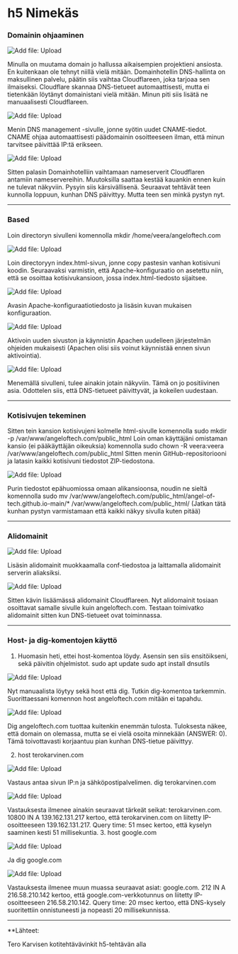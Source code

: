 # h5 Nimekäs

### Domainin ohjaaminen

![Add file: Upload](e1.png)
 
Minulla on muutama domain jo hallussa aikaisempien projektieni ansiosta. En kuitenkaan ole tehnyt niillä vielä mitään. Domainhotellin DNS-hallinta on maksullinen palvelu, päätin siis vaihtaa Cloudflareen, joka tarjoaa sen ilmaiseksi.
Cloudflare skannaa DNS-tietueet automaattisesti, mutta ei tietenkään löytänyt domainistani vielä mitään. Minun piti siis lisätä ne manuaalisesti Cloudflareen.

![Add file: Upload](e2.png)
 
Menin DNS management -sivulle, jonne syötin uudet CNAME-tiedot. CNAME ohjaa automaattisesti päädomainin osoitteeseen ilman, että minun tarvitsee päivittää IP:tä erikseen.

![Add file: Upload](e3.png)

Sitten palasin Domainhotelliin vaihtamaan nameserverit Cloudflaren antamiin nameservereihin. Muutoksilla saattaa kestää kauankin ennen kuin ne tulevat näkyviin. Pysyin siis kärsivällisenä. 
Seuraavat tehtävät teen kunnolla loppuun, kunhan DNS päivittyy. Mutta teen sen minkä pystyn nyt.

---

### Based
Loin directoryn sivulleni komennolla mkdir /home/veera/angeloftech.com

![Add file: Upload](e4.png)

Loin directoryyn index.html-sivun, jonne copy pastesin vanhan kotisivuni koodin. 
Seuraavaksi varmistin, että Apache-konfiguraatio on asetettu niin, että se osoittaa kotisivukansioon, jossa index.html-tiedosto sijaitsee.  

![Add file: Upload](e5.png)
 
Avasin Apache-konfiguraatiotiedosto ja lisäsin kuvan mukaisen konfiguraation. 

![Add file: Upload](e6.png)
 
Aktivoin uuden sivuston ja käynnistin Apachen uudelleen järjestelmän ohjeiden mukaisesti (Apachen olisi siis voinut käynnistää ennen sivun aktivointia). 

![Add file: Upload](e7.png)
 
Menemällä sivulleni, tulee ainakin jotain näkyviin. Tämä on jo positiivinen asia. Odottelen siis, että DNS-tietueet päivittyvät, ja kokeilen uudestaan.

---

### Kotisivujen tekeminen
Sitten tein kansion kotisivujeni kolmelle html-sivulle komennolla sudo mkdir -p /var/www/angeloftech.com/public_html
Loin oman käyttäjäni omistaman kansio (ei pääkäyttäjän oikeuksia) komennolla sudo chown -R veera:veera /var/www/angeloftech.com/public_html
Sitten menin GitHub-repositoriooni ja latasin kaikki kotisivuni tiedostot ZIP-tiedostona. 

![Add file: Upload](e8.png)
 
Purin tiedostot epähuomiossa omaan alikansioonsa, noudin ne sieltä komennolla sudo mv /var/www/angeloftech.com/public_html/angel-of-tech.github.io-main/* /var/www/angeloftech.com/public_html/
(Jatkan tätä kunhan pystyn varmistamaan että kaikki näkyy sivulla kuten pitää)

---

### Alidomainit

![Add file: Upload](e9.png)
 
Lisäsin alidomainit muokkaamalla conf-tiedostoa ja laittamalla alidomainit serverin aliaksiksi. 

![Add file: Upload](e10.png)
 
Sitten kävin lisäämässä alidomainit Cloudflareen. Nyt alidomainit tosiaan osoittavat samalle sivulle kuin angeloftech.com. Testaan toimivatko alidomainit sitten kun DNS-tietueet ovat toiminnassa.

---

### Host- ja dig-komentojen käyttö

1. Huomasin heti, ettei host-komentoa löydy. Asensin sen siis ensitöikseni, sekä päivitin ohjelmistot. 
sudo apt update
sudo apt install dnsutils

![Add file: Upload](e11.png)
 
Nyt manuaalista löytyy sekä host että dig. Tutkin dig-komentoa tarkemmin. 
Suorittaessani komennon host angeloftech.com mitään ei tapahdu.

![Add file: Upload](e12.png)
 
Dig angeloftech.com tuottaa kuitenkin enemmän tulosta. Tuloksesta näkee, että domain on olemassa, mutta se ei vielä osoita minnekään (ANSWER: 0). Tämä toivottavasti korjaantuu pian kunhan DNS-tietue päivittyy.

2. host terokarvinen.com

![Add file: Upload](e13.png)
 
Vastaus antaa sivun IP:n ja sähköpostipalvelimen.
dig terokarvinen.com

![Add file: Upload](e14.png)
 
Vastauksesta ilmenee ainakin seuraavat tärkeät seikat:
terokarvinen.com. 10800 IN A 139.162.131.217 kertoo, että terokarvinen.com on liitetty IP-osoitteeseen 139.162.131.217.
Query time: 51 msec kertoo, että kyselyn saaminen kesti 51 millisekuntia.
3. host google.com

![Add file: Upload](e15.png)
 
Ja dig google.com

![Add file: Upload](e16.png)
 
Vastauksesta ilmenee muun muassa seuraavat asiat:
google.com. 212 IN A 216.58.210.142 kertoo, että google.com-verkkotunnus on liitetty IP-osoitteeseen 216.58.210.142.
Query time: 20 msec kertoo, että DNS-kysely suoritettiin onnistuneesti ja nopeasti 20 millisekunnissa.

---

**Lähteet:

Tero Karvisen kotitehtävävinkit h5-tehtävän alla
